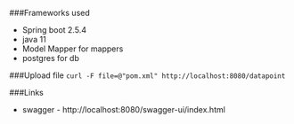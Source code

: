 ###Frameworks used 
* Spring boot 2.5.4
* java 11
* Model Mapper for mappers
* postgres for db

###Upload file
``curl -F file=@"pom.xml" http://localhost:8080/datapoint``

###Links
* swagger - http://localhost:8080/swagger-ui/index.html
